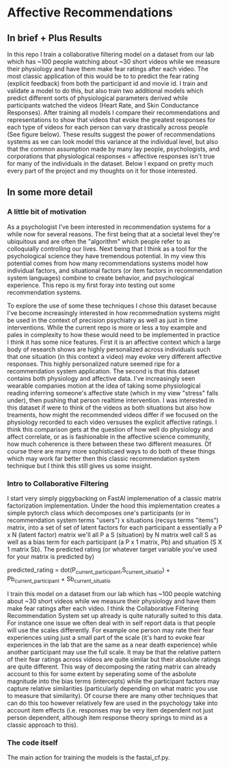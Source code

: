 # Affective Recommendations



## In brief + Plus Results

In this repo I train a collaborative filtering model on a dataset from our lab which has ~100 people watching about ~30 short videos while we measure their physiology and have them make fear ratings after each video. The most classic application of this would be to to predict the fear rating (explicit feedback) from both the participant id and movie id. I train and validate a model to do this, but also train two additional models which predict different sorts of physiological parameters derived while participants watched the videos (Heart Rate, and Skin Conductance Responses). After training all models I compare their recommendations and representations to show that videos that evoke the greatest responses for each type of videos for each person can vary drastically across people (See figure below). These results suggest the power of recommendations systems as we can look model this variance at the individual level, but also that the common assumption made by many lay people, psychologists, and corporations that physiological responses = affective responses isn't true for many of the individuals in the dataset. Below I expand on pretty much every part of the project and my thoughts on it for those interested.

## In some more detail

### A little bit of motivation

As a psychologist I've been interested in recommendation systems for a while now for several reasons. The first being that at a societal level they're ubiquitous and are often the "algorithm" which people refer to as colloquially controlling our lives. Next being that I think as a tool for the psychological science they have tremendous potential. In my view this potential comes from how many recommendations systems model how individual factors, and situational factors (or item factors in recommendation system languages) combine to create behavior, and psychological experience. This repo is my first foray into testing out some recommendation systems.

To explore the use of some these techniques I chose this dataset because I've become increasingly interested in how recommednation systems might be used in the context of precision psychiatry as well as just in time interventions. While the current repo is more or less a toy example and pales in complexity to how these would need to be implemented in practice I think it has some nice features. First it is an affective context which a large body of research shows are highly personalized across individuals such that one situation (in this context a video) may evoke very different affective responses. This highly personalized nature seemed ripe for a recommendation system application. The second is that this dataset contains both physiology and affective data. I've increasingly seen wearable companies motion at the idea of taking some physiological reading inferring someone's affective state (which in my view "stress" falls under), then pushing that person realtime intervention. I was interested in this dataset if were to think of the videos as both situations but also how treaments, how might the recommended videos differ if we focused on the physiology recorded to each video versuses the explicit affective ratings. I think this comparison gets at the question of how well do physiology and affect correlate, or as is fashionable in the affective science community, how much coherence is there between these two different measures. Of course there are many more sophisticaed ways to do both of these things which may work far better then this classic recommendation system technique but I think this still gives us some insight. 

### Intro to Collaborative Filtering

I start very simply piggybacking on FastAI implemenation of a classic matrix factorization implementation. Under the hood this implementation creates a simple pytorch class which decomposes one's participants (or in recommendation system terms "users") x situations (recsys terms "items") matrix, into a set of set of latent factors for each participant a essentially a P x N  (latent factor) matrix we'll all P a S (situation) by N matrix well call S as well as a bias term for each participant (a P x 1 matrix, Pb) and situation (S X 1 matrix Sb). The predicted rating (or whatever target variable you've used for your matrix is predicted by) 

predicted_rating = dot(P<sub>current_participant</sub>,S<sub>current_situatio</sub>) + Pb<sub>current_participant</sub> + Sb<sub>current_situatio</sub>

I train this model on a dataset from our lab which has ~100 people watching about ~30 short videos while we measure their physiology and have them make fear ratings after each video. I think the Collaborative Filtering Recommendation System set up already is quite naturally suited to this data. For instance one issue we often deal with in self report data is that people will use the scales differently. For example one person may rate their fear experiences using just a small part of the scale (it's hard to evoke fear experiences in the lab that are the same as a near death experience) while another participant may use the full scale. It may be that the relative pattern of their fear ratings across videos are quite similar but their absolute ratings are quite different. This way of decomposing the rating matrix can already account to this for some extent by seperating some of the asbolute magnitude into the bias terms (intercepts) while the participant factors may capture relative similarities (particularly depending on what matric you use to measure that similarity). Of course there are many other techniques that can do this too however relatively few are used in the psychology take into account item effects (i.e. responses may be very item dependent not just person dependent, although item response theory springs to mind as a classic approach to this).


### The code itself

The main action for training the models is the fastai_cf.py.


